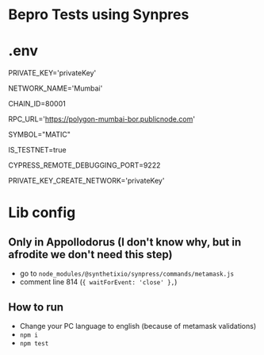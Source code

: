 # Bepro Tests using Synpres 
# .env
PRIVATE_KEY='privateKey'

NETWORK_NAME='Mumbai'

CHAIN_ID=80001

RPC_URL='https://polygon-mumbai-bor.publicnode.com'	

SYMBOL="MATIC"

IS_TESTNET=true

CYPRESS_REMOTE_DEBUGGING_PORT=9222

PRIVATE_KEY_CREATE_NETWORK='privateKey'

# Lib config
## Only in Appollodorus (I don't know why, but in afrodite we don't need this step)
- go to `node_modules/@synthetixio/synpress/commands/metamask.js`
- comment line 814 (`{ waitForEvent: 'close' },`)

## How to run

- Change your PC language to english (because of metamask validations) 
- `npm i`
- `npm test`
